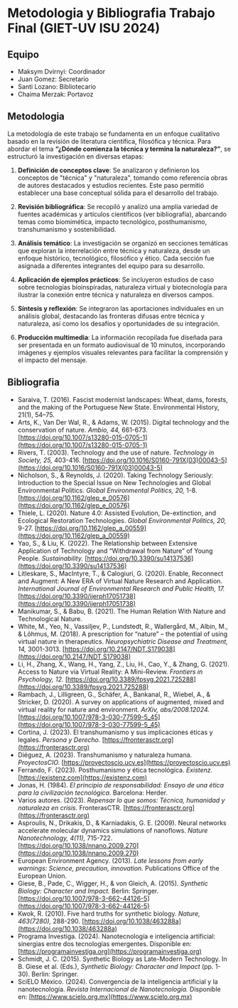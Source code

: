 # Metodologia y Bibliografia Trabajo Final (GIET-UV ISU 2024)

## Equipo
- Maksym Dvirnyi: Coordinador
- Juan Gomez: Secretario
- Santi Lozano: Bibliotecario
- Chaima Merzak: Portavoz

## Metodologia 

La metodología de este trabajo se fundamenta en un enfoque cualitativo basado en la revisión de literatura científica, filosófica y técnica. Para abordar el tema **“¿Dónde comienza la técnica y termina la naturaleza?”**, se estructuró la investigación en diversas etapas:

1. **Definición de conceptos clave**: 
   Se analizaron y definieron los conceptos de "técnica" y "naturaleza", tomando como referencia obras de autores destacados y estudios recientes. Este paso permitió establecer una base conceptual sólida para el desarrollo del trabajo.

2. **Revisión bibliográfica**: 
   Se recopiló y analizó una amplia variedad de fuentes académicas y artículos científicos (ver bibliografía), abarcando temas como biomimética, impacto tecnológico, posthumanismo, transhumanismo y sostenibilidad.

3. **Análisis temático**: 
   La investigación se organizó en secciones temáticas que exploran la interrelación entre técnica y naturaleza, desde un enfoque histórico, tecnológico, filosófico y ético. Cada sección fue asignada a diferentes integrantes del equipo para su desarrollo.

4. **Aplicación de ejemplos prácticos**: 
   Se incluyeron estudios de caso sobre tecnologías bioinspiradas, naturaleza virtual y biotecnología para ilustrar la conexión entre técnica y naturaleza en diversos campos.

5. **Síntesis y reflexión**: 
   Se integraron las aportaciones individuales en un análisis global, destacando las fronteras difusas entre técnica y naturaleza, así como los desafíos y oportunidades de su integración.

6. **Producción multimedia**: 
   La información recopilada fue diseñada para ser presentada en un formato audiovisual de 10 minutos, incorporando imágenes y ejemplos visuales relevantes para facilitar la comprensión y el impacto del mensaje.

## Bibliografia 
- Saraiva, T. (2016). Fascist modernist landscapes: Wheat, dams, forests, and the making of the Portuguese New State. Environmental History, 21(1), 54–75.
- Arts, K., Van Der Wal, R., & Adams, W. (2015). Digital technology and the conservation of nature. *Ambio, 44,* 661-673. [https://doi.org/10.1007/s13280-015-0705-1](https://doi.org/10.1007/s13280-015-0705-1)
- Rivers, T. (2003). Technology and the use of nature. *Technology in Society, 25,* 403-416. [https://doi.org/10.1016/S0160-791X(03)00043-5](https://doi.org/10.1016/S0160-791X(03)00043-5)
- Nicholson, S., & Reynolds, J. (2020). Taking Technology Seriously: Introduction to the Special Issue on New Technologies and Global Environmental Politics. *Global Environmental Politics, 20,* 1-8. [https://doi.org/10.1162/glep_e_00576](https://doi.org/10.1162/glep_e_00576)
- Thiele, L. (2020). Nature 4.0: Assisted Evolution, De-extinction, and Ecological Restoration Technologies. *Global Environmental Politics, 20,* 9-27. [https://doi.org/10.1162/glep_a_00559](https://doi.org/10.1162/glep_a_00559)
- Yao, S., & Liu, K. (2022). The Relationship between Extensive Application of Technology and “Withdrawal from Nature” of Young People. *Sustainability.* [https://doi.org/10.3390/su14137536](https://doi.org/10.3390/su14137536)
- Litleskare, S., MacIntyre, T., & Calogiuri, G. (2020). Enable, Reconnect and Augment: A New ERA of Virtual Nature Research and Application. *International Journal of Environmental Research and Public Health, 17.* [https://doi.org/10.3390/ijerph17051738](https://doi.org/10.3390/ijerph17051738)
- Manikumar, S., & Babu, B. (2021). The Human Relation With Nature and Technological Nature.
- White, M., Yeo, N., Vassiljev, P., Lundstedt, R., Wallergård, M., Albin, M., & Lõhmus, M. (2018). A prescription for “nature” – the potential of using virtual nature in therapeutics. *Neuropsychiatric Disease and Treatment, 14,* 3001-3013. [https://doi.org/10.2147/NDT.S179038](https://doi.org/10.2147/NDT.S179038)
- Li, H., Zhang, X., Wang, H., Yang, Z., Liu, H., Cao, Y., & Zhang, G. (2021). Access to Nature via Virtual Reality: A Mini-Review. *Frontiers in Psychology, 12.* [https://doi.org/10.3389/fpsyg.2021.725288](https://doi.org/10.3389/fpsyg.2021.725288)
- Rambach, J., Lilligreen, G., Schäfer, A., Bankanal, R., Wiebel, A., & Stricker, D. (2020). A survey on applications of augmented, mixed and virtual reality for nature and environment. *ArXiv, abs/2008.12024.* [https://doi.org/10.1007/978-3-030-77599-5_45](https://doi.org/10.1007/978-3-030-77599-5_45)
- Cortina, J. (2023). El transhumanismo y sus implicaciones éticas y legales. *Persona y Derecho.* [https://fronterasctr.org](https://fronterasctr.org)
- Diéguez, A. (2023). Transhumanismo y naturaleza humana. *ProyectosCIO.* [https://proyectoscio.ucv.es](https://proyectoscio.ucv.es)
- Ferrando, F. (2023). Posthumanismo y ética tecnológica. *Existenz.* [https://existenz.com](https://existenz.com)
- Jonas, H. (1984). *El principio de responsabilidad: Ensayo de una ética para la civilización tecnológica.* Barcelona: Herder.
- Varios autores. (2023). *Repensar lo que somos: Técnica, humanidad y naturaleza en crisis.* FronterasCTR. [https://fronterasctr.org](https://fronterasctr.org)
- Asproulis, N., Drikakis, D., & Karniadakis, G. E. (2009). Neural networks accelerate molecular dynamics simulations of nanoflows. *Nature Nanotechnology, 4(11),* 715-722. [https://doi.org/10.1038/nnano.2009.270](https://doi.org/10.1038/nnano.2009.270)
- European Environment Agency. (2013). *Late lessons from early warnings: Science, precaution, innovation.* Publications Office of the European Union.
- Giese, B., Pade, C., Wigger, H., & von Gleich, A. (2015). *Synthetic Biology: Character and Impact.* Berlin: Springer. [https://doi.org/10.1007/978-3-662-44126-5](https://doi.org/10.1007/978-3-662-44126-5)
- Kwok, R. (2010). Five hard truths for synthetic biology. *Nature, 463(7280),* 288-290. [https://doi.org/10.1038/463288a](https://doi.org/10.1038/463288a)
- Programa Investiga. (2024). Nanotecnología e inteligencia artificial: sinergias entre dos tecnologías emergentes. Disponible en: [https://programainvestiga.org](https://programainvestiga.org)
- Schmidt, J. C. (2015). Synthetic Biology as Late-Modern Technology. In B. Giese et al. (Eds.), *Synthetic Biology: Character and Impact* (pp. 1-30). Berlin: Springer.
- SciELO México. (2024). Convergencia de la inteligencia artificial y la nanotecnología. *Revista Internacional de Nanotecnología.* Disponible en: [https://www.scielo.org.mx](https://www.scielo.org.mx)

